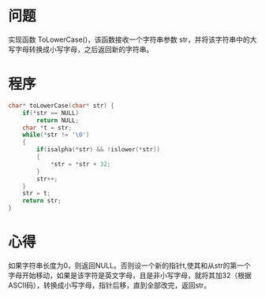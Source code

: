 # 问题
实现函数 ToLowerCase()，该函数接收一个字符串参数 str，并将该字符串中的大写字母转换成小写字母，之后返回新的字符串。

# 程序
```C
char* toLowerCase(char* str) {
    if(*str == NULL) 
        return NULL;
	char *t = str;
	while(*str != '\0')
    {
		if(isalpha(*str) && !islower(*str)) 
        {
            *str = *str + 32; 
        }  
		str++;
	}
	str = t;
	return str;
}
```
# 心得
如果字符串长度为0，则返回NULL。否则设一个新的指针t,使其和从str的第一个字母开始移动，如果是该字符是英文字母，且是非小写字母，就将其加32（根据ASCII码），转换成小写字母，指针后移，直到全部改完，返回str。